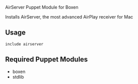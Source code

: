 AirServer Puppet Module for Boxen

Installs AirServer, the most advanced AirPlay receiver for Mac

## Usage

```puppet
include airserver
```

## Required Puppet Modules

* boxen
* stdlib